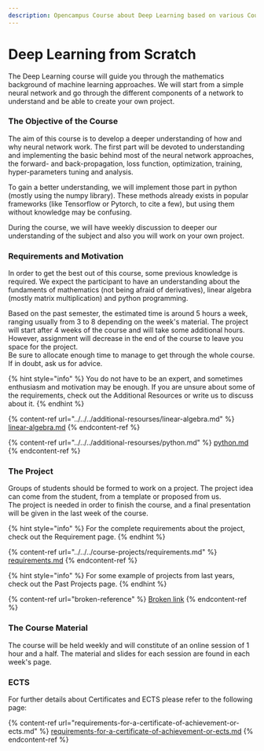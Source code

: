 ```yaml
---
description: Opencampus Course about Deep Learning based on various Coursera Courses
---
```


# Deep Learning from Scratch

The Deep Learning course will guide you through the mathematics background of machine learning approaches. We will start from a simple neural network and go through the different components of a network to understand and be able to create your own project.

### **The Objective of the Course**

The aim of this course is to develop a deeper understanding of how and why neural network work. The first part will be devoted to understanding and implementing the basic behind most of the neural network approaches, the forward- and back-propagation, loss function, optimization, training, hyper-parameters tuning and analysis.

To gain a better understanding, we will implement those part in python (mostly using the numpy library). These methods already exists in popular frameworks (like Tensorflow or Pytorch, to cite a few), but using them without knowledge may be confusing.

During the course, we will have weekly discussion to deeper our understanding of the subject and also you will work on your own project.&#x20;

### Requirements and Motivation

In order to get the best out of this course, some previous knowledge is required. We expect the participant to have an understanding about the fundaments of mathematics (not being afraid of derivatives), linear algebra (mostly matrix multiplication) and python programming.&#x20;

Based on the past semester, the estimated time is around 5 hours a week, ranging usually from 3 to 8 depending on the week's material. The project will start after 4 weeks of the course and will take some additional hours. However, assignment will decrease in the end of the course to leave you space for the project. \
Be sure to allocate enough time to manage to get through the whole course. If in doubt, ask us for advice.

{% hint style="info" %}
You do not have to be an expert, and sometimes enthusiasm and motivation may be enough. If you are unsure about some of the requirements, check out the Additional Resources or write us to discuss about it.
{% endhint %}

{% content-ref url="../../../additional-resourses/linear-algebra.md" %}
[linear-algebra.md](../../../additional-resourses/linear-algebra.md)
{% endcontent-ref %}

{% content-ref url="../../../additional-resourses/python.md" %}
[python.md](../../../additional-resourses/python.md)
{% endcontent-ref %}

### **The Project**

Groups of students should be formed to work on a project. The project idea can come from the student, from a template or proposed from us.\
The project is needed in order to finish the course, and a final presentation will be given in the last week of the course.

{% hint style="info" %}
For the complete requirements about the project, check out the Requirement page.
{% endhint %}

{% content-ref url="../../../course-projects/requirements.md" %}
[requirements.md](../../../course-projects/requirements.md)
{% endcontent-ref %}

{% hint style="info" %}
For some example of projects from last years, check out the Past Projects page.
{% endhint %}

{% content-ref url="broken-reference" %}
[Broken link](broken-reference)
{% endcontent-ref %}

### The Course Material

The course will be held weekly and will constitute of an online session of 1 hour and a half. The material and slides for each session are found in each week's page.

### ECTS

For further details about Certificates and ECTS please refer to the following page:

{% content-ref url="requirements-for-a-certificate-of-achievement-or-ects.md" %}
[requirements-for-a-certificate-of-achievement-or-ects.md](requirements-for-a-certificate-of-achievement-or-ects.md)
{% endcontent-ref %}
